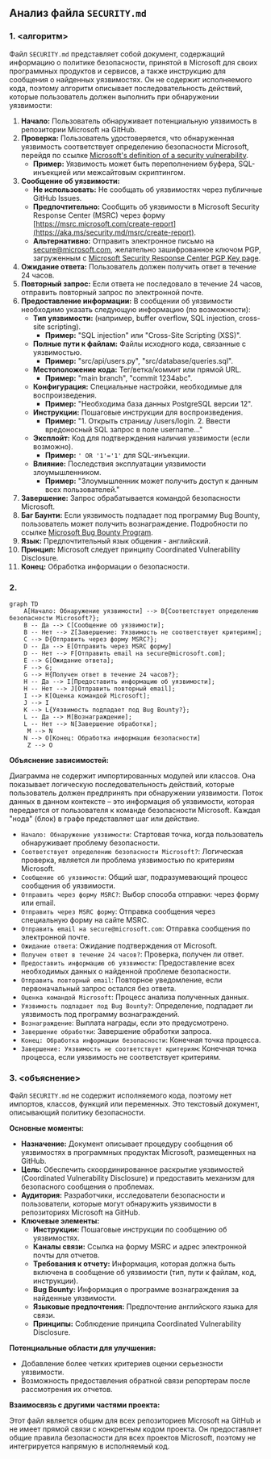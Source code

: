 ## Анализ файла `SECURITY.md`

### 1. **<алгоритм>**

Файл `SECURITY.md` представляет собой документ, содержащий информацию о политике безопасности, принятой в Microsoft для своих программных продуктов и сервисов, а также инструкцию для сообщения о найденных уязвимостях. Он не содержит исполняемого кода, поэтому алгоритм описывает последовательность действий, которые пользователь должен выполнить при обнаружении уязвимости:

1.  **Начало:** Пользователь обнаруживает потенциальную уязвимость в репозитории Microsoft на GitHub.
2.  **Проверка:** Пользователь удостоверяется, что обнаруженная уязвимость соответствует определению безопасности Microsoft, перейдя по ссылке [Microsoft's definition of a security vulnerability](https://aka.ms/security.md/definition).
    *   **Пример:**  Уязвимость может быть переполнением буфера, SQL-инъекцией или межсайтовым скриптингом.
3.  **Сообщение об уязвимости:**
    *   **Не использовать:** Не сообщать об уязвимостях через публичные GitHub Issues.
    *   **Предпочтительно:** Сообщить об уязвимости в Microsoft Security Response Center (MSRC) через форму [https://msrc.microsoft.com/create-report](https://aka.ms/security.md/msrc/create-report).
    *   **Альтернативно:** Отправить электронное письмо на [secure@microsoft.com](mailto:secure@microsoft.com), желательно зашифрованное ключом PGP, загруженным с [Microsoft Security Response Center PGP Key page](https://aka.ms/security.md/msrc/pgp).
4.  **Ожидание ответа:** Пользователь должен получить ответ в течение 24 часов.
5.  **Повторный запрос:** Если ответа не последовало в течение 24 часов, отправить повторный запрос по электронной почте.
6.  **Предоставление информации:**  В сообщении об уязвимости необходимо указать следующую информацию (по возможности):
    *   **Тип уязвимости:** (например, buffer overflow, SQL injection, cross-site scripting).
        *   **Пример:**  "SQL injection" или "Cross-Site Scripting (XSS)".
    *   **Полные пути к файлам:** Файлы исходного кода, связанные с уязвимостью.
        *   **Пример:**  "src/api/users.py", "src/database/queries.sql".
    *   **Местоположение кода:** Тег/ветка/коммит или прямой URL.
        *   **Пример:**  "main branch", "commit 1234abc".
    *   **Конфигурация:** Специальные настройки, необходимые для воспроизведения.
        *   **Пример:** "Необходима база данных PostgreSQL версии 12".
    *   **Инструкции:** Пошаговые инструкции для воспроизведения.
        *   **Пример:** "1. Открыть страницу /users/login. 2. Ввести вредоносный SQL запрос в поле username..."
    *   **Эксплойт:** Код для подтверждения наличия уязвимости (если возможно).
        *   **Пример:**  `' OR '1'='1'` для SQL-инъекции.
    *   **Влияние:** Последствия эксплуатации уязвимости злоумышленником.
        *   **Пример:** "Злоумышленник может получить доступ к данным всех пользователей."
7.  **Завершение:** Запрос обрабатывается командой безопасности Microsoft.
8.  **Баг Баунти:** Если уязвимость подпадает под программу Bug Bounty, пользователь может получить вознаграждение. Подробности по ссылке [Microsoft Bug Bounty Program](https://aka.ms/security.md/msrc/bounty).
9.  **Язык:** Предпочтительный язык общения - английский.
10. **Принцип:** Microsoft следует принципу Coordinated Vulnerability Disclosure.
11. **Конец:** Обработка информации о безопасности.

### 2. **<mermaid>**

```mermaid
graph TD
    A[Начало: Обнаружение уязвимости] --> B{Соответствует определению безопасности Microsoft?};
    B -- Да --> C[Сообщение об уязвимости];
    B -- Нет --> Z[Завершение: Уязвимость не соответствует критериям];
    C --> D{Отправить через форму MSRC?};
    D -- Да --> E[Отправить через MSRC форму]
    D -- Нет --> F[Отправить email на secure@microsoft.com];
    E --> G[Ожидание ответа];
    F --> G;
    G --> H{Получен ответ в течение 24 часов?};
    H -- Да --> I[Предоставить информацию об уязвимости];
    H -- Нет --> J[Отправить повторный email];
    I --> K[Оценка командой Microsoft];
    J --> I
    K --> L{Уязвимость подпадает под Bug Bounty?};
    L -- Да --> M[Вознаграждение];
    L -- Нет --> N[Завершение обработки];
     M --> N
    N --> O[Конец: Обработка информации безопасности]
     Z --> O
```

**Объяснение зависимостей:**

Диаграмма не содержит импортированных модулей или классов. Она показывает логическую последовательность действий, которые пользователь должен предпринять при обнаружении уязвимости. Поток данных в данном контексте – это информация об уязвимости, которая передается от пользователя к команде безопасности Microsoft. Каждая "нода" (блок) в графе представляет шаг или действие.

*   `Начало: Обнаружение уязвимости`: Стартовая точка, когда пользователь обнаруживает проблему безопасности.
*   `Соответствует определению безопасности Microsoft?`: Логическая проверка, является ли проблема уязвимостью по критериям Microsoft.
*   `Сообщение об уязвимости`:  Общий шаг, подразумевающий процесс сообщения об уязвимости.
*   `Отправить через форму MSRC?`: Выбор способа отправки: через форму или email.
*   `Отправить через MSRC форму`: Отправка сообщения через специальную форму на сайте MSRC.
*   `Отправить email на secure@microsoft.com`: Отправка сообщения по электронной почте.
*   `Ожидание ответа`: Ожидание подтверждения от Microsoft.
*   `Получен ответ в течение 24 часов?`:  Проверка, получен ли ответ.
*   `Предоставить информацию об уязвимости`: Предоставление всех необходимых данных о найденной проблеме безопасности.
*   `Отправить повторный email`: Повторное уведомление, если первоначальный запрос остался без ответа.
*   `Оценка командой Microsoft`: Процесс анализа полученных данных.
*   `Уязвимость подпадает под Bug Bounty?`: Определение, подпадает ли уязвимость под программу вознаграждений.
*   `Вознаграждение`: Выплата награды, если это предусмотрено.
*   `Завершение обработки`: Завершение обработки запроса.
*   `Конец: Обработка информации безопасности`: Конечная точка процесса.
*    `Завершение: Уязвимость не соответствует критериям`: Конечная точка процесса, если уязвимость не соответствует критериям.

### 3. **<объяснение>**

Файл `SECURITY.md` не содержит исполняемого кода, поэтому нет импортов, классов, функций или переменных. Это текстовый документ, описывающий политику безопасности.

**Основные моменты:**

*   **Назначение:** Документ описывает процедуру сообщения об уязвимостях в программных продуктах Microsoft, размещенных на GitHub.
*   **Цель:** Обеспечить скоординированное раскрытие уязвимостей (Coordinated Vulnerability Disclosure) и предоставить механизм для безопасного сообщения о проблемах.
*   **Аудитория:** Разработчики, исследователи безопасности и пользователи, которые могут обнаружить уязвимости в репозиториях Microsoft на GitHub.
*   **Ключевые элементы:**
    *   **Инструкции:**  Пошаговые инструкции по сообщению об уязвимостях.
    *   **Каналы связи:** Ссылка на форму MSRC и адрес электронной почты для отчетов.
    *   **Требования к отчету:** Информация, которая должна быть включена в сообщение об уязвимости (тип, пути к файлам, код, инструкции).
    *   **Bug Bounty:** Информация о программе вознаграждения за найденные уязвимости.
    *   **Языковые предпочтения:**  Предпочтение английского языка для связи.
    *   **Принципы:** Соблюдение принципа Coordinated Vulnerability Disclosure.

**Потенциальные области для улучшения:**

*   Добавление более четких критериев оценки серьезности уязвимости.
*   Возможность предоставления обратной связи репортерам после рассмотрения их отчетов.

**Взаимосвязь с другими частями проекта:**

Этот файл является общим для всех репозиториев Microsoft на GitHub и не имеет прямой связи с конкретным кодом проекта. Он предоставляет общие правила безопасности для всех проектов Microsoft, поэтому не интегрируется напрямую в исполняемый код.